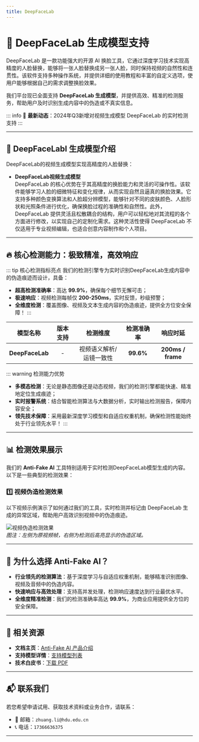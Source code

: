 ```yaml
---
title: DeepFaceLab
---
```


# 🚀 DeepFaceLab 生成模型支持

DeepFaceLab 是一款功能强大的开源 AI 换脸工具，它通过深度学习技术实现高精度的人脸替换，能够将一张人脸替换成另一张人脸，同时保持视频的自然性和连贯性。该软件支持多种操作系统，并提供详细的使用教程和丰富的自定义选项，使用户能够根据自己的需求调整换脸效果。

我们平台现已全面支持 **DeepFaceLab 生成模型**，并提供高效、精准的检测服务，帮助用户及时识别生成内容中的伪造或不真实信息。

::: info
📢 **最新动态**：2024年Q3新增对视频生成模型 DeepFaceLab 的实时检测支持
:::

---

## 🌟 DeepFaceLabI 生成模型介绍

DeepFaceLab的视频生成模型实现高精度的人脸替换：

- **DeepFaceLab视频生成模型**  
  DeepFaceLab 的核心优势在于其高精度的换脸能力和灵活的可操作性。该软件能够学习人脸的细微特征和变化规律，从而实现自然且逼真的换脸效果。它支持多种颜色变换算法和人脸超分辨模型，能够针对不同的皮肤颜色、人脸形状和光照条件进行优化，确保换脸过程的准确性和自然性。此外，DeepFaceLab 提供灵活且松散耦合的结构，用户可以轻松地对其流程的各个方面进行修改，以实现自己的定制化需求。这种灵活性使得 DeepFaceLab 不仅适用于专业视频编辑，也适合创意内容制作和个人项目。

---

## 🔥 核心检测能力：极致精准，高效响应

::: tip 核心检测指标亮点
我们的检测引擎专为实时识别DeepFaceLab生成内容中的伪造痕迹而设计，具备：

- **超高检测准确率**：高达 **99.9%**，确保每个细节无懈可击；
- **极速响应**：视频检测每帧仅 **200-250ms**，实时反馈，秒级预警；
- **全维度检测**：覆盖图像、视频及文本生成内容的伪造痕迹，提供全方位安全保障！
  :::

|    模型名称     | 版本支持 |        检测维度         | 检测准确率 |     响应时延      |
| :-------------: | :------: | :---------------------: | :--------: | :---------------: |
| **DeepFaceLab** |    -     | 视频语义解析/运镜一致性 | **99.6%**  | **200ms / frame** |

::: warning 检测能力优势

- **多模态检测**：无论是静态图像还是动态视频，我们的检测引擎都能快速、精准地定位生成痕迹；
- **实时报警系统**：结合智能检测算法与大数据分析，实时输出检测报告，保障内容安全；
- **领先技术保障**：采用最新深度学习模型和自适应权重机制，确保检测性能始终处于行业领先水平！
  :::

---

## 📊 检测效果展示

我们的 **Anti-Fake AI** 工具特别适用于实时检测DeepFaceLab模型生成的内容。以下是一些典型的检测效果：

### 1️⃣ **视频伪造检测效果**

以下视频示例演示了如何通过我们的工具，实时检测并标记由 DeepFaceLab 生成的异常区域，帮助用户高效识别视频中的伪造痕迹。

![视频伪造检测效果](https://yourdomain.com/path/to/video-example.jpg)  
*图注：左侧为原视频帧，右侧为检测后高亮显示的伪造区域。*

---

## 💼 为什么选择 Anti-Fake AI？

- **行业领先的检测算法**：基于深度学习与自适应权重机制，能够精准识别图像、视频及音频中的伪造内容。  
- **快速响应与高效处理**：支持高并发处理，检测响应速度达到行业最优水平。  
- **全维度精准检测**：我们的检测准确率高达 **99.9%**，为商业应用提供全方位的安全保障。

---

## 🔗 相关资源

- **文档主页**：[Anti-Fake AI 产品介绍](../quick_start/brief.md)
- **支持模型详情**：[支持模型列表](./overview.md)
- **技术白皮书**：[下载 PDF](https://yourdomain.com/whitepaper.pdf)

---

## 📬 联系我们

若您希望申请试用、获取技术资料或业务合作，请联系：

- 📧 邮箱：`zhuang.li@hdu.edu.cn`   
- 📞 电话：`17366636375`

---
